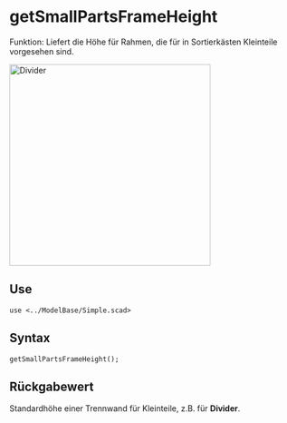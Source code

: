 # getSmallPartsFrameHeight

Funktion: Liefert die Höhe für Rahmen, die für in Sortierkästen Kleinteile vorgesehen sind.

<img width="355" alt="Divider" src="https://user-images.githubusercontent.com/48654609/168443653-ca86adb0-0adc-495f-b71f-a9fa2be48359.png">

## Use
<pre><code>use &lt;../ModelBase/Simple.scad&gt;</pre></code>

## Syntax
<pre><code>getSmallPartsFrameHeight();
</pre></code>

## Rückgabewert
Standardhöhe einer Trennwand für Kleinteile, z.B. für __Divider__.
